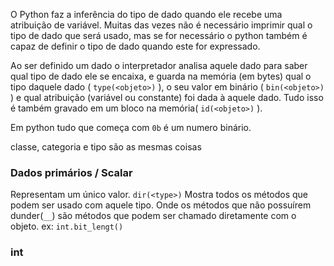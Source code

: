 O Python faz a inferência do tipo de dado quando ele recebe uma atribuição de variável. Muitas das vezes não é necessário imprimir qual o tipo de dado que será usado, mas se for necessário o python também é capaz de definir o tipo de dado quando este for expressado.

Ao ser definido um dado o interpretador analisa aquele dado para saber qual tipo de dado ele se encaixa, e guarda na memória (em bytes) qual o tipo daquele dado ( `type(<objeto>)` ), o seu valor em binário ( `bin(<objeto>)` ) e qual atribuição (variável ou constante) foi dada à aquele dado. Tudo isso é também gravado em um bloco na memória( `id(<objeto>)` ).

Em python tudo que começa com `0b` é um numero binário.

classe, categoria e tipo são as mesmas coisas

### Dados primários / Scalar 
   Representam um único valor.
`dir(<type>)`
	 Mostra todos os métodos que podem ser usado com aquele tipo. Onde os métodos que não possuírem dunder(`__`) são métodos que podem ser chamado diretamente com o objeto.
		ex: `int.bit_lengt()` 


### int
